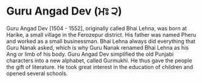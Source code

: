 # Guru Angad Dev (ਮਃ ੨)

Guru Angad Dev [1504 - 1552], originally called Bhai Lehna, was born at Harike, a small village in the Ferozepur district. His father was named Pheru and worked as a small businessman. Bhai Lehna always did everything that Guru Nanak asked, which is why Guru Nanak renamed Bhai Lehna as his Ang or limb of his body. Guru Angad Dev simplified the old Punjabi characters into a new alphabet, called Gurmukhi. He thus gave the people the gift of literature. He took great interest in the education of children and opened several schools.
